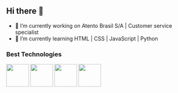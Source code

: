 ## Hi there 👋

- 🔭 I’m currently working on Atento Brasil S/A | Customer service specialist
- 🌱 I’m currently learning HTML | CSS | JavaScript | Python

### Best Technologies

<div> 
            <img src="https://cdn.jsdelivr.net/gh/devicons/devicon@latest/icons/javascript/javascript-original.svg" width="60"/>
            <img src="https://cdn.jsdelivr.net/gh/devicons/devicon@latest/icons/python/python-original.svg" width="60"/>
            <img src="https://cdn.jsdelivr.net/gh/devicons/devicon@latest/icons/html5/html5-original.svg" width="60"/>
            <img src="https://cdn.jsdelivr.net/gh/devicons/devicon@latest/icons/css3/css3-original.svg" width="60"/>
          </div>
